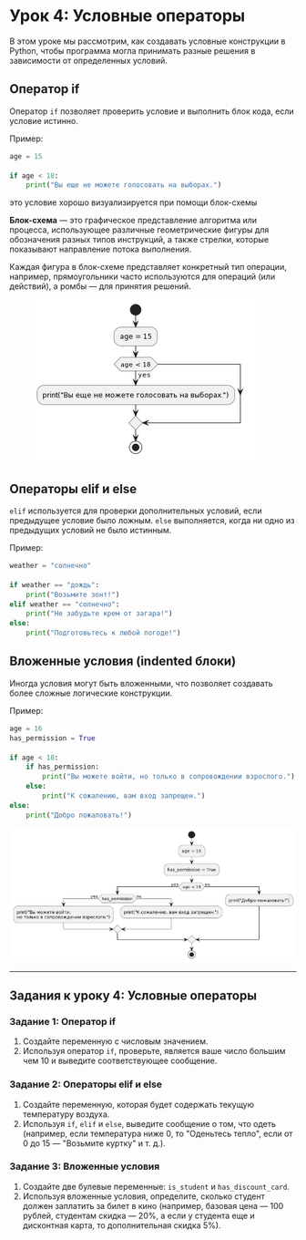 # Урок 4: Условные операторы

В этом уроке мы рассмотрим, как создавать условные конструкции в Python, чтобы программа могла принимать разные решения в зависимости от определенных условий.

## Оператор if

Оператор `if` позволяет проверить условие и выполнить блок кода, если условие истинно.

Пример:
```python
age = 15

if age < 18:
    print("Вы еще не можете голосовать на выборах.")
```
это условие хорошо визуализируется при помощи блок-схемы

**Блок-схема** — это графическое представление алгоритма или процесса, 
использующее различные геометрические фигуры для обозначения разных типов инструкций, а также стрелки, которые показывают направление потока выполнения. 

Каждая фигура в блок-схеме представляет конкретный тип операции, например, прямоугольники часто используются для операций (или действий), а ромбы — для принятия решений.

![рисунок](images/u4_img0.png)

## Операторы elif и else

`elif` используется для проверки дополнительных условий, если предыдущее условие было ложным. `else` выполняется, когда ни одно из предыдущих условий не было истинным.

Пример:
```python
weather = "солнечно"

if weather == "дождь":
    print("Возьмите зонт!")
elif weather == "солнечно":
    print("Не забудьте крем от загара!")
else:
    print("Подготовьтесь к любой погоде!")
```

## Вложенные условия (indented блоки)

Иногда условия могут быть вложенными, что позволяет создавать более сложные логические конструкции.

Пример:
```python
age = 16
has_permission = True

if age < 18:
    if has_permission:
        print("Вы можете войти, но только в сопровождении взрослого.")
    else:
        print("К сожалению, вам вход запрещен.")
else:
    print("Добро пожаловать!")
```

![рисунок](images/u4_img1.png)

---

## Задания к уроку 4: Условные операторы

### Задание 1: Оператор if

1. Создайте переменную с числовым значением.
2. Используя оператор `if`, проверьте, является ваше число большим чем 10 и выведите соответствующее сообщение.

### Задание 2: Операторы elif и else

1. Создайте переменную, которая будет содержать текущую температуру воздуха.
2. Используя `if`, `elif` и `else`, выведите сообщение о том, что одеть (например, если температура ниже 0, то "Оденьтесь тепло", если от 0 до 15 — "Возьмите куртку" и т. д.).

### Задание 3: Вложенные условия

1. Создайте две булевые переменные: `is_student` и `has_discount_card`.
2. Используя вложенные условия, определите, сколько студент должен заплатить за билет в кино (например, базовая цена — 100 рублей, студентам скидка — 20%, а если у студента еще и дисконтная карта, то дополнительная скидка 5%).
